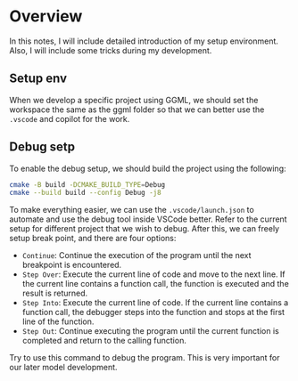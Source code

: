 # Overview
In this notes, I will include detailed introduction of my setup environment. Also, I will include some tricks during my development.

## Setup env
When we develop a specific project using GGML, we should set the workspace the same as the ggml folder so that we can better use the `.vscode` and copilot for the work.

## Debug setp
To enable the debug setup, we should build the project using the following:
```bash
cmake -B build -DCMAKE_BUILD_TYPE=Debug
cmake --build build --config Debug -j8
```

To make everything easier, we can use the `.vscode/launch.json` to automate and use the debug tool inside VSCode better. Refer to the current setup for different project that we wish to debug. After this, we can freely setup break point, and there are four options:
- `Continue`: Continue the execution of the program until the next breakpoint is encountered.
- `Step Over`: Execute the current line of code and move to the next line. If the current line contains a function call, the function is executed and the result is returned.
- `Step Into`: Execute the current line of code. If the current line contains a function call, the debugger steps into the function and stops at the first line of the function.
- `Step Out`: Continue executing the program until the current function is completed and return to the calling function.

Try to use this command to debug the program. This is very important for our later model development.